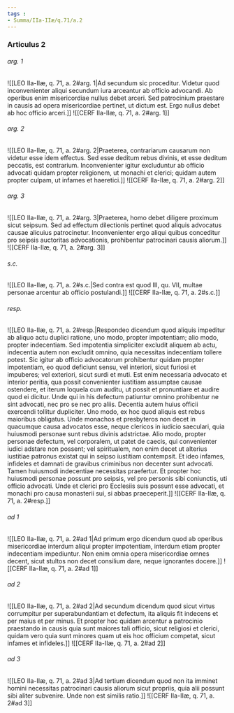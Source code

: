 ```yaml
---
tags : 
- Summa/IIa-IIæ/q.71/a.2
---
```


### Articulus 2

###### arg. 1
![[LEO IIa-IIæ, q. 71, a. 2#arg. 1|Ad secundum sic proceditur. Videtur quod inconvenienter aliqui secundum iura arceantur ab officio advocandi. Ab operibus enim misericordiae nullus debet arceri. Sed patrocinium praestare in causis ad opera misericordiae pertinet, ut dictum est. Ergo nullus debet ab hoc officio arceri.]]
![[CERF IIa-IIæ, q. 71, a. 2#arg. 1]]

###### arg. 2
![[LEO IIa-IIæ, q. 71, a. 2#arg. 2|Praeterea, contrariarum causarum non videtur esse idem effectus. Sed esse deditum rebus divinis, et esse deditum peccatis, est contrarium. Inconvenienter igitur excluduntur ab officio advocati quidam propter religionem, ut monachi et clerici; quidam autem propter culpam, ut infames et haeretici.]]
![[CERF IIa-IIæ, q. 71, a. 2#arg. 2]]

###### arg. 3
![[LEO IIa-IIæ, q. 71, a. 2#arg. 3|Praeterea, homo debet diligere proximum sicut seipsum. Sed ad effectum dilectionis pertinet quod aliquis advocatus causae alicuius patrocinetur. Inconvenienter ergo aliqui quibus conceditur pro seipsis auctoritas advocationis, prohibentur patrocinari causis aliorum.]]
![[CERF IIa-IIæ, q. 71, a. 2#arg. 3]]

###### s.c.
![[LEO IIa-IIæ, q. 71, a. 2#s.c.|Sed contra est quod III, qu. VII, multae personae arcentur ab officio postulandi.]]
![[CERF IIa-IIæ, q. 71, a. 2#s.c.]]

###### resp.
![[LEO IIa-IIæ, q. 71, a. 2#resp.|Respondeo dicendum quod aliquis impeditur ab aliquo actu duplici ratione, uno modo, propter impotentiam; alio modo, propter indecentiam. Sed impotentia simpliciter excludit aliquem ab actu, indecentia autem non excludit omnino, quia necessitas indecentiam tollere potest. Sic igitur ab officio advocatorum prohibentur quidam propter impotentiam, eo quod deficiunt sensu, vel interiori, sicut furiosi et impuberes; vel exteriori, sicut surdi et muti. Est enim necessaria advocato et interior peritia, qua possit convenienter iustitiam assumptae causae ostendere, et iterum loquela cum auditu, ut possit et pronuntiare et audire quod ei dicitur. Unde qui in his defectum patiuntur omnino prohibentur ne sint advocati, nec pro se nec pro aliis. Decentia autem huius officii exercendi tollitur dupliciter. Uno modo, ex hoc quod aliquis est rebus maioribus obligatus. Unde monachos et presbyteros non decet in quacumque causa advocatos esse, neque clericos in iudicio saeculari, quia huiusmodi personae sunt rebus divinis adstrictae. Alio modo, propter personae defectum, vel corporalem, ut patet de caecis, qui convenienter iudici adstare non possent; vel spiritualem, non enim decet ut alterius iustitiae patronus existat qui in seipso iustitiam contempsit. Et ideo infames, infideles et damnati de gravibus criminibus non decenter sunt advocati. Tamen huiusmodi indecentiae necessitas praefertur. Et propter hoc huiusmodi personae possunt pro seipsis, vel pro personis sibi coniunctis, uti officio advocati. Unde et clerici pro Ecclesiis suis possunt esse advocati, et monachi pro causa monasterii sui, si abbas praeceperit.]]
![[CERF IIa-IIæ, q. 71, a. 2#resp.]]

###### ad 1
![[LEO IIa-IIæ, q. 71, a. 2#ad 1|Ad primum ergo dicendum quod ab operibus misericordiae interdum aliqui propter impotentiam, interdum etiam propter indecentiam impediuntur. Non enim omnia opera misericordiae omnes decent, sicut stultos non decet consilium dare, neque ignorantes docere.]]
![[CERF IIa-IIæ, q. 71, a. 2#ad 1]]

###### ad 2
![[LEO IIa-IIæ, q. 71, a. 2#ad 2|Ad secundum dicendum quod sicut virtus corrumpitur per superabundantiam et defectum, ita aliquis fit indecens et per maius et per minus. Et propter hoc quidam arcentur a patrocinio praestando in causis quia sunt maiores tali officio, sicut religiosi et clerici, quidam vero quia sunt minores quam ut eis hoc officium competat, sicut infames et infideles.]]
![[CERF IIa-IIæ, q. 71, a. 2#ad 2]]

###### ad 3
![[LEO IIa-IIæ, q. 71, a. 2#ad 3|Ad tertium dicendum quod non ita imminet homini necessitas patrocinari causis aliorum sicut propriis, quia alii possunt sibi aliter subvenire. Unde non est similis ratio.]]
![[CERF IIa-IIæ, q. 71, a. 2#ad 3]]

